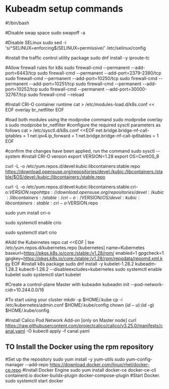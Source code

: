 Kubeadm setup commands
============================
#!/bin/bash

#Disable swap space
sudo swapoff -a

#Disable SELinux
sudo sed -i 's/^SELINUX=enforcing$/SELINUX=permissive/' /etc/selinux/config

#install the traffic control utility package
sudo dnf install -y iproute-tc

#Allow firewall rules for k8s
sudo firewall-cmd --permanent --add-port=6443/tcp
sudo firewall-cmd --permanent --add-port=2379-2380/tcp
sudo firewall-cmd --permanent --add-port=10250/tcp
sudo firewall-cmd --permanent --add-port=10251/tcp
sudo firewall-cmd --permanent --add-port=10252/tcp
sudo firewall-cmd --permanent --add-port=30000-32767/tcp
sudo firewall-cmd --reload

#Install CRI-O container runtime
cat > /etc/modules-load.d/k8s.conf << EOF
overlay
br_netfilter
EOF

#load both modules using the modprobe command
sudo modprobe overlay s
sudo modprobe br_netfilter
#configure the required sysctl parameters as follows
cat > /etc/sysctl.d/k8s.conf <<EOF
net.bridge.bridge-nf-call-iptables = 1
net.ipv4.ip_forward = 1
net.bridge.bridge-nf-call-ip6tables = 1
EOF


#confirm the changes have been applied, run the command
sudo sysctl --system
#install CRI-O version
export VERSION=1.28
export OS=CentOS_8

curl -L -o /etc/yum.repos.d/devel:kubic:libcontainers:stable.repo https://download.opensuse.org/repositories/devel:/kubic:/libcontainers:/stable/$OS/devel:/kubic:/libcontainers:/stable.repo

curl -L -o /etc/yum.repos.d/devel:kubic:libcontainers:stable:cri-o:$VERSION.repo https://download.opensuse.org/repositories/devel:/kubic:/libcontainers:/stable:/cri-o:/$VERSION/$OS/devel:kubic:libcontainers:stable:cri-o:$VERSION.repo


sudo yum install cri-o

sudo systemctl enable crio

sudo systemctl start crio


#Add the Kubernetes repo
cat <<EOF | tee /etc/yum.repos.d/kubernetes.repo
[kubernetes]
name=Kubernetes
baseurl=https://pkgs.k8s.io/core:/stable:/v1.28/rpm/
enabled=1
gpgcheck=1
gpgkey=https://pkgs.k8s.io/core:/stable:/v1.28/rpm/repodata/repomd.xml.key
EOF
#install k8s package
sudo dnf install -y kubelet-1.28.2 kubeadm-1.28.2 kubectl-1.28.2 --disableexcludes=kubernetes
sudo systemctl enable kubelet
sudo systemctl start kubelet

#Create a control-plane Master with kubeadm
kubeadm init --pod-network-cidr=10.244.0.0/16

#To start using your cluster
mkdir -p $HOME/.kube
cp -i /etc/kubernetes/admin.conf $HOME/.kube/config
chown $(id -u):$(id -g) $HOME/.kube/config

#Install Calico Pod Network Add-on [only on Master node]
curl https://raw.githubusercontent.com/projectcalico/calico/v3.25.0/manifests/canal.yaml -O
kubectl apply -f canal.yaml



## TO Install the Docker using the rpm repository
#Set up the repository
sudo yum install -y yum-utils
sudo yum-config-manager --add-repo https://download.docker.com/linux/rhel/docker-ce.repo
#Install Docker Engine
sudo yum install docker-ce docker-ce-cli containerd.io docker-buildx-plugin docker-compose-plugin
#Start Docker.
sudo systemctl start docker
